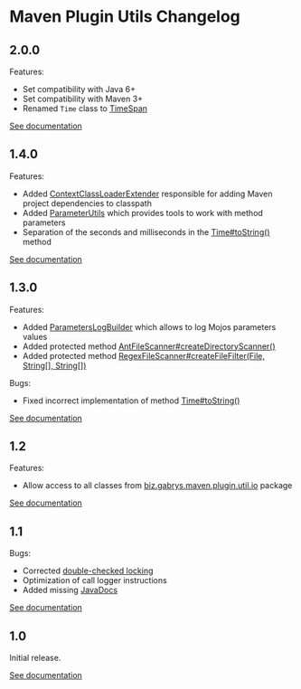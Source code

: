 # Maven Plugin Utils Changelog

## 2.0.0
Features:
* Set compatibility with Java 6+
* Set compatibility with Maven 3+
* Renamed `Time` class to [TimeSpan](http://maven-plugin-utils.projects.gabrys.biz/2.0.0/apidocs/index.html?biz/gabrys/maven/plugin/util/timer/TimeSpan.html)

[See documentation](http://maven-plugin-utils.projects.gabrys.biz/2.0.0/)

## 1.4.0
Features:
* Added [ContextClassLoaderExtender](http://maven-plugin-utils.projects.gabrys.biz/1.4.0/apidocs/index.html?biz/gabrys/maven/plugin/util/classpath/ContextClassLoaderExtender.html) responsible for adding Maven project dependencies to classpath
* Added [ParameterUtils](http://maven-plugin-utils.projects.gabrys.biz/1.4.0/apidocs/index.html?biz/gabrys/maven/plugin/util/parameter/ParameterUtils.html) which provides tools to work with method parameters
* Separation of the seconds and milliseconds in the [Time#toString()](http://maven-plugin-utils.projects.gabrys.biz/1.4.0/apidocs/index.html?biz/gabrys/maven/plugin/util/timer/Time.html) method

[See documentation](http://maven-plugin-utils.projects.gabrys.biz/1.4.0/)

## 1.3.0
Features:
* Added [ParametersLogBuilder](http://maven-plugin-utils.projects.gabrys.biz/1.3.0/apidocs/index.html?biz/gabrys/maven/plugin/util/parameter/ParametersLogBuilder.html) which allows to log Mojos parameters values
* Added protected method [AntFileScanner#createDirectoryScanner()](http://maven-plugin-utils.projects.gabrys.biz/1.3.0/apidocs/index.html?biz/gabrys/maven/plugin/util/io/AntFileScanner.html)
* Added protected method [RegexFileScanner#createFileFilter(File, String[], String[])](http://maven-plugin-utils.projects.gabrys.biz/1.3.0/apidocs/index.html?biz/gabrys/maven/plugin/util/io/RegexFileScanner.html)

Bugs:
* Fixed incorrect implementation of method [Time#toString()](http://maven-plugin-utils.projects.gabrys.biz/1.3.0/apidocs/index.html?biz/gabrys/maven/plugin/util/timer/Time.html)

[See documentation](http://maven-plugin-utils.projects.gabrys.biz/1.3.0/)

## 1.2
Features:
* Allow access to all classes from [biz.gabrys.maven.plugin.util.io](http://maven-plugin-utils.projects.gabrys.biz/1.2/apidocs/index.html?biz/gabrys/maven/plugin/util/io/package-summary.html) package

[See documentation](http://maven-plugin-utils.projects.gabrys.biz/1.2/)

## 1.1
Bugs:
* Corrected [double-checked locking](https://en.wikipedia.org/wiki/Double-checked_locking)
* Optimization of call logger instructions
* Added missing [JavaDocs](http://maven-plugin-utils.projects.gabrys.biz/1.1/apidocs/)

[See documentation](http://maven-plugin-utils.projects.gabrys.biz/1.1/)

## 1.0
Initial release.

[See documentation](http://maven-plugin-utils.projects.gabrys.biz/1.0/)